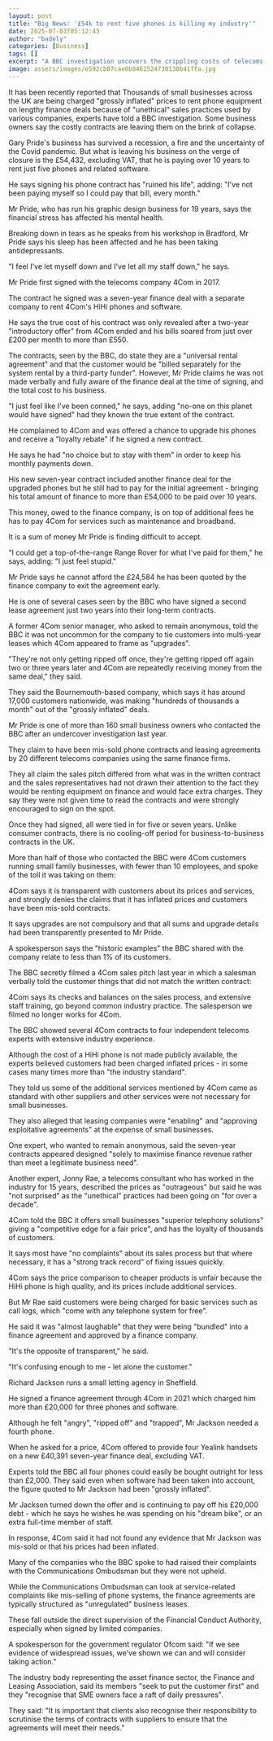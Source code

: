 ```yaml
---
layout: post
title: "Big News: '£54k to rent five phones is killing my industry'"
date: 2025-07-03T05:12:43
author: "badely"
categories: [Business]
tags: []
excerpt: "A BBC investigation uncovers the crippling costs of telecoms services faced by small firms."
image: assets/images/e592cb07cae0b8461524730130b41ffa.jpg
---
```


It has been recently reported that Thousands of small businesses across the UK are being charged "grossly inflated" prices to rent phone equipment on lengthy finance deals because of "unethical" sales practices used by various companies, experts have told a BBC investigation. Some business owners say the costly contracts are leaving them on the brink of collapse.

Gary Pride's business has survived a recession, a fire and the uncertainty of the Covid pandemic. But what is leaving his business on the verge of closure is the £54,432, excluding VAT, that he is paying over 10 years to rent just five phones and related software.

He says signing his phone contract has "ruined his life", adding: "I've not been paying myself so I could pay that bill, every month."

Mr Pride, who has run his graphic design business for 19 years, says the financial stress has affected his mental health.

Breaking down in tears as he speaks from his workshop in Bradford, Mr Pride says his sleep has been affected and he has been taking antidepressants.

"I feel I've let myself down and I've let all my staff down," he says.

Mr Pride first signed with the telecoms company 4Com in 2017.

The contract he signed was a seven-year finance deal with a separate company to rent 4Com's HiHi phones and software.

He says the true cost of his contract was only revealed after a two-year "introductory offer" from 4Com ended and his bills soared from just over £200 per month to more than £550.

The contracts, seen by the BBC, do state they are a "universal rental agreement" and that the customer would be "billed separately for the system rental by a third-party funder". However, Mr Pride claims he was not made verbally and fully aware of the finance deal at the time of signing, and the total cost to his business.

"I just feel like I've been conned," he says, adding "no-one on this planet would have signed" had they known the true extent of the contract.

He complained to 4Com and was offered a chance to upgrade his phones and receive a "loyalty rebate" if he signed a new contract.

He says he had "no choice but to stay with them" in order to keep his monthly payments down.

His new seven-year contract included another finance deal for the upgraded phones but he still had to pay for the initial agreement - bringing his total amount of finance to more than £54,000 to be paid over 10 years.

This money, owed to the finance company, is on top of additional fees he has to pay 4Com for services such as maintenance and broadband.

It is a sum of money Mr Pride is finding difficult to accept.

"I could get a top-of-the-range Range Rover for what I've paid for them," he says, adding: "I just feel stupid."

Mr Pride says he cannot afford the £24,584 he has been quoted by the finance company to exit the agreement early.

He is one of several cases seen by the BBC who have signed a second lease agreement just two years into their long-term contracts.

A former 4Com senior manager, who asked to remain anonymous, told the BBC it was not uncommon for the company to tie customers into multi-year leases which 4Com appeared to frame as "upgrades".

"They're not only getting ripped off once, they're getting ripped off again two or three years later and 4Com are repeatedly receiving money from the same deal," they said.

They said the Bournemouth-based company, which says it has around 17,000 customers nationwide, was making "hundreds of thousands a month" out of the "grossly inflated" deals.

Mr Pride is one of more than 160 small business owners who contacted the BBC after an undercover investigation last year.

They claim to have been mis-sold phone contracts and leasing agreements by 20 different telecoms companies using the same finance firms.

They all claim the sales pitch differed from what was in the written contract and the sales representatives had not drawn their attention to the fact they would be renting equipment on finance and would face extra charges. They say they were not given time to read the contracts and were strongly encouraged to sign on the spot.

Once they had signed, all were tied in for five or seven years. Unlike consumer contracts, there is no cooling-off period for business-to-business contracts in the UK.

More than half of those who contacted the BBC were 4Com customers running small family businesses, with fewer than 10 employees, and spoke of the toll it was taking on them:

4Com says it is transparent with customers about its prices and services, and strongly denies the claims that it has inflated prices and customers have been mis-sold contracts.

It says upgrades are not compulsory and that all sums and upgrade details had been transparently presented to Mr Pride.

A spokesperson says the "historic examples" the BBC shared with the company relate to less than 1% of its customers.

The BBC secretly filmed a 4Com sales pitch last year in which a salesman verbally told the customer things that did not match the written contract:

4Com says its checks and balances on the sales process, and extensive staff training, go beyond common industry practice. The salesperson we filmed no longer works for 4Com.

The BBC showed several 4Com contracts to four independent telecoms experts with extensive industry experience.

Although the cost of a HiHi phone is not made publicly available, the experts believed customers had been charged inflated prices - in some cases many times more than "the industry standard".

They told us some of the additional services mentioned by 4Com came as standard with other suppliers and other services were not necessary for small businesses.

They also alleged that leasing companies were "enabling"  and "approving exploitative agreements" at the expense of small businesses.

One expert, who wanted to remain anonymous, said the seven-year contracts appeared designed "solely to maximise finance revenue rather than meet a legitimate business need".

Another expert, Jonny Rae, a telecoms consultant who has worked in the industry for 15 years,  described the prices as "outrageous" but said he was "not surprised" as the "unethical" practices had been going on "for over a decade".

4Com told the BBC it offers small businesses "superior telephony solutions" giving a "competitive edge for a fair price", and has the loyalty of thousands of customers.

It says most have "no complaints" about its sales process but that where necessary, it has a "strong track record" of fixing issues quickly.

4Com says the price comparison to cheaper products is unfair because the HiHi phone is high quality, and its prices include additional services.

But Mr Rae said customers were being charged for basic services such as call logs, which "come with any telephone system for free".

He said it was "almost laughable" that they were being "bundled" into a finance agreement and approved by a finance company.

"It's the opposite of transparent," he said.

"It's confusing enough to me - let alone the customer."

Richard Jackson runs a small letting agency in Sheffield.

He signed a finance agreement through 4Com in 2021 which charged him more than £20,000 for three phones and software.

Although he felt "angry", "ripped off" and "trapped", Mr Jackson needed a fourth phone.

When he asked for a price, 4Com offered to provide four Yealink handsets on a new £40,391 seven-year finance deal, excluding VAT.

Experts told the BBC all four phones could easily be bought outright for less than £2,000. They said even when software had been taken into account, the figure quoted to Mr Jackson had been "grossly inflated".

Mr Jackson turned down the offer and is continuing to pay off his £20,000 debt - which he says he wishes he was spending on his "dream bike", or an extra full-time member of staff.

In response, 4Com said it had not found any evidence that Mr Jackson was mis-sold or that his prices had been inflated.

Many of the companies who the BBC spoke to had raised their complaints with the Communications Ombudsman but they were not upheld.

While the Communications Ombudsman can look at service-related complaints like mis-selling of phone systems, the finance agreements are typically structured as "unregulated" business leases.

These fall outside the direct supervision of the Financial Conduct Authority, especially when signed by limited companies.

A spokesperson for the government regulator Ofcom said: "If we see evidence of widespread issues, we've shown we can and will consider taking action."

The industry body representing the asset finance sector, the Finance and Leasing Association, said its members "seek to put the customer first" and they "recognise that SME owners face a raft of daily pressures".

They said: "It is important that clients also recognise their responsibility to scrutinise the terms of contracts with suppliers to ensure that the agreements will meet their needs."

